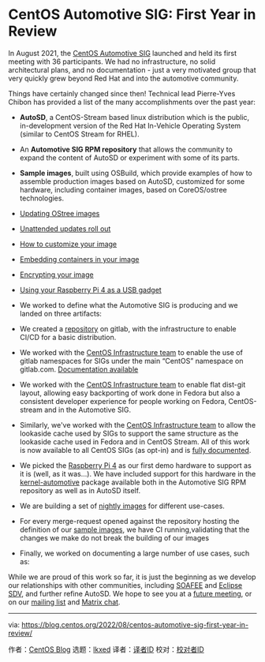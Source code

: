 [#]: subject: "CentOS Automotive SIG: First Year in Review"
[#]: via: "https://blog.centos.org/2022/08/centos-automotive-sig-first-year-in-review/"
[#]: author: "CentOS Blog https://blog.centos.org"
[#]: collector: "lkxed"
[#]: translator: "L-Cysteine"
[#]: reviewer: " "
[#]: publisher: " "
[#]: url: " "

CentOS Automotive SIG: First Year in Review
======

In August 2021, the [CentOS Automotive SIG][1] launched and held its first meeting with 36 participants. We had no infrastructure, no solid architectural plans, and no documentation - just a very motivated group that very quickly grew beyond Red Hat and into the automotive community.

Things have certainly changed since then! Technical lead Pierre-Yves Chibon has provided a list of the many accomplishments over the past year:

- **AutoSD**, a CentOS-Stream based linux distribution which is the public, in-development version of the Red Hat In-Vehicle Operating System (similar to CentOS Stream for RHEL).
- An **Automotive SIG RPM repository** that allows the community to expand the content of AutoSD or experiment with some of its parts.
- **Sample images**, built using OSBuild, which provide examples of how to assemble production images based on AutoSD, customized for some hardware, including container images, based on CoreOS/ostree technologies.

- [Updating OStree images][10]
- [Unattended updates roll out][11]
- [How to customize your image][12]
- [Embedding containers in your image][13]
- [Encrypting your image][14]
- [Using your Raspberry Pi 4 as a USB gadget][15]

- We worked to define what the Automotive SIG is producing and we landed on three artifacts:
- We created a [repository][2] on gitlab, with the infrastructure to enable CI/CD for a basic distribution.
- We worked with the [CentOS Infrastructure team][3] to enable the use of gitlab namespaces for SIGs under the main “CentOS” namespace on gitlab.com. [Documentation available][4]
- We worked with the [CentOS Infrastructure team][3] to enable flat dist-git layout, allowing easy backporting of work done in Fedora but also a consistent developer experience for people working on Fedora, CentOS-stream and in the Automotive SIG.
- Similarly, we've worked with the [CentOS Infrastructure team][3] to allow the lookaside cache used by SIGs to support the same structure as the lookaside cache used in Fedora and in CentOS Stream. All of this work is now available to all CentOS SIGs (as opt-in) and is [fully documented][5].
- We picked the [Raspberry Pi 4][6] as our first demo hardware to support as it is (well, as it was…). We have included support for this hardware in the [kernel-automotive][7] package available both in the Automotive SIG RPM repository as well as in AutoSD itself.
- We are building a set of [nightly images][8] for different use-cases.
- For every merge-request opened against the repository hosting the definition of our [sample images][9], we have CI running,validating that the changes we make do not break the building of our images
- Finally, we worked on documenting a large number of use cases, such as:

While we are proud of this work so far, it is just the beginning as we develop our relationships with other communities, including [SOAFEE][16] and [Eclipse SDV][17], and further refine AutoSD. We hope to see you at a [future meeting][18], or on our [mailing list][19] and [Matrix chat][20].

--------------------------------------------------------------------------------

via: https://blog.centos.org/2022/08/centos-automotive-sig-first-year-in-review/

作者：[CentOS Blog][a]
选题：[lkxed][b]
译者：[译者ID](https://github.com/译者ID)
校对：[校对者ID](https://github.com/校对者ID)

[a]: https://blog.centos.org
[b]: https://github.com/lkxed
[1]: https://wiki.centos.org/SpecialInterestGroup/Automotive
[2]: https://gitlab.com/CentOS/automotive
[3]: https://docs.infra.centos.org/infra/team/
[4]: https://sigs.centos.org/guide/gitlab/
[5]: https://sigs.centos.org/guide/git/
[6]: https://www.raspberrypi.com/products/raspberry-pi-4-model-b/
[7]: https://gitlab.com/CentOS/automotive/src/kernel
[8]: https://sigs.centos.org/automotive/download_images/
[9]: https://gitlab.com/CentOS/automotive/sample-images
[10]: https://sigs.centos.org/automotive/building/updating_ostree
[11]: https://sigs.centos.org/automotive/building/unattended_updates
[12]: https://sigs.centos.org/automotive/building/customize_template/
[13]: https://sigs.centos.org/automotive/building/containers/
[14]: https://sigs.centos.org/automotive/building/encryption/
[15]: https://sigs.centos.org/automotive/building/gadget/
[16]: https://soafee.io
[17]: https://sdv.eclipse.org
[18]: https://wiki.centos.org/SpecialInterestGroup/Automotive/Meetings
[19]: https://lists.centos.org/mailman/listinfo/centos-automotive-sig/
[20]: https://app.element.io/#/room/#centos-automotive-sig:fedoraproject.org
